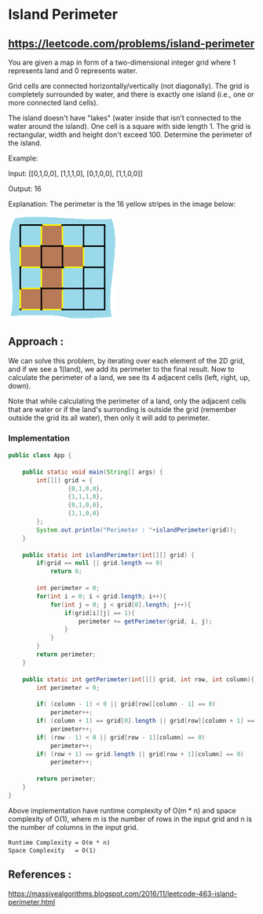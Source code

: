 # Island Perimeter
## https://leetcode.com/problems/island-perimeter

You are given a map in form of a two-dimensional integer grid where 1 represents land and 0 represents water.

Grid cells are connected horizontally/vertically (not diagonally). The grid is completely surrounded by water, and there is exactly one island (i.e., one or more connected land cells).

The island doesn't have "lakes" (water inside that isn't connected to the water around the island). One cell is a square with side length 1. The grid is rectangular, width and height don't exceed 100. Determine the perimeter of the island.

 

Example:

Input:
[[0,1,0,0],
 [1,1,1,0],
 [0,1,0,0],
 [1,1,0,0]]

Output: 16

Explanation: The perimeter is the 16 yellow stripes in the image below:

![Island Perimeter](island.png?raw=true "Island Perimeter")

## Approach :
We can solve this problem, by iterating over each element of the 2D grid, and if we see a 1(land), we add its perimeter to the final result. Now to calculate the perimeter of a land, we see its 4 adjacent cells (left, right, up, down). 

Note that while calculating the perimeter of a land, only the adjacent cells that are water or if the land's surronding is outside the grid (remember outside the grid its all water), then only it will add to perimeter.

### Implementation

```java
public class App {

    public static void main(String[] args) {
		int[][] grid = {
				 {0,1,0,0},
				 {1,1,1,0},
				 {0,1,0,0},
				 {1,1,0,0}
		};
		System.out.println("Perimeter : "+islandPerimeter(grid));
    }
	
    public static int islandPerimeter(int[][] grid) {
        if(grid == null || grid.length == 0)
            return 0;
        
        int perimeter = 0;
        for(int i = 0; i < grid.length; i++){
            for(int j = 0; j < grid[0].length; j++){
                if(grid[i][j] == 1){
                    perimeter += getPerimeter(grid, i, j);
                }
            }
        }
        return perimeter;
    }
    
    public static int getPerimeter(int[][] grid, int row, int column){
        int perimeter = 0;
        
        if( (column - 1) < 0 || grid[row][column - 1] == 0)
            perimeter++;
        if( (column + 1) == grid[0].length || grid[row][column + 1] == 0)
            perimeter++;
        if( (row - 1) < 0 || grid[row - 1][column] == 0)
            perimeter++;
        if( (row + 1) == grid.length || grid[row + 1][column] == 0)
            perimeter++;
      
        return perimeter;
    }
}

```
Above implementation have runtime complexity of O(m * n) and space complexity of O(1), where m is the number of rows in the input grid and n is the number of columns in the input grid.

```
Runtime Complexity = O(m * n)
Space Complexity   = O(1) 
```

## References :
https://massivealgorithms.blogspot.com/2016/11/leetcode-463-island-perimeter.html
